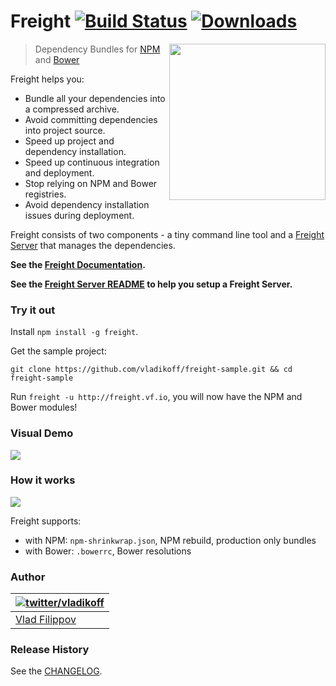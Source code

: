 # Freight [![Build Status][travis-image]][travis-url] [![Downloads][downloads-image]][npm-url]

<img align="right" src="http://v14d.com/freight/freight-logo.png" height="250" />

> Dependency Bundles for [NPM](https://www.npmjs.org/) and [Bower](http://bower.io/)

Freight helps you:
* Bundle all your dependencies into a compressed archive.
* Avoid committing dependencies into project source.
* Speed up project and dependency installation.
* Speed up continuous integration and deployment.
* Stop relying on NPM and Bower registries.
* Avoid dependency installation issues during deployment.

Freight consists of two components - a tiny command line tool
 and a [Freight Server](https://github.com/vladikoff/freight-server) that manages the dependencies.

__See the [Freight Documentation](docs/cli.md).__
 
__See the [Freight Server README](https://github.com/vladikoff/freight-server) to help you setup a Freight Server.__

### Try it out

Install `npm install -g freight`.

Get the sample project:

`git clone https://github.com/vladikoff/freight-sample.git && cd freight-sample`

Run `freight -u http://freight.vf.io`, you will now have the NPM and Bower modules!


### Visual Demo

![](http://v14d.com/freight/demo.gif)

### How it works

![](http://v14d.com/freight/how-it-works-outline.png)

Freight supports:
* with NPM: `npm-shrinkwrap.json`, NPM rebuild, production only bundles
* with Bower: `.bowerrc`, Bower resolutions

### Author

| [![twitter/vladikoff](https://avatars3.githubusercontent.com/u/128755?s=70)](https://twitter.com/vladikoff "Follow @vladikoff on Twitter") |
|---|
| [Vlad Filippov](http://vf.io/) |


### Release History
See the [CHANGELOG](CHANGELOG).

[downloads-image]: http://img.shields.io/npm/dm/freight.svg
[npm-url]: https://npmjs.org/package/freight
[npm-image]: http://img.shields.io/npm/v/freight.svg

[travis-url]: https://travis-ci.org/node-freight/freight
[travis-image]: https://travis-ci.org/node-freight/freight.svg?branch=master
